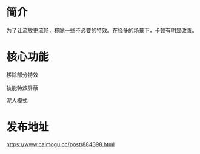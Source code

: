 
# 简介
为了让流放更流畅，移除一些不必要的特效。在怪多的场景下，卡顿有明显改善。

# 核心功能
移除部分特效

技能特效屏蔽

泥人模式

# 发布地址

https://www.caimogu.cc/post/884398.html
